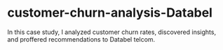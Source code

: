 # customer-churn-analysis-Databel
In this case study, I analyzed customer churn rates, discovered insights, and proffered recommendations to Databel telcom.
